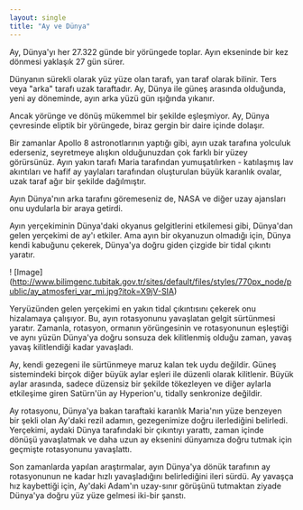 ```yaml
---
layout: single
title: "Ay ve Dünya"
---
```

Ay, Dünya'yı her 27.322 günde bir yörüngede toplar. Ayın ekseninde bir kez dönmesi yaklaşık 27 gün sürer.

Dünyanın sürekli olarak yüz yüze olan tarafı, yan taraf olarak bilinir. Ters veya "arka" tarafı uzak taraftadır. Ay, Dünya ile güneş arasında olduğunda, yeni ay döneminde, ayın arka yüzü gün ışığında yıkanır.

Ancak yörünge ve dönüş mükemmel bir şekilde eşleşmiyor. Ay, Dünya çevresinde eliptik bir yörüngede, biraz gergin bir daire içinde dolaşır.

Bir zamanlar Apollo 8 astronotlarının yaptığı gibi, ayın uzak tarafına yolculuk ederseniz, seyretmeye alışkın olduğunuzdan çok farklı bir yüzey görürsünüz. Ayın yakın tarafı Maria tarafından yumuşatılırken - katılaşmış lav akıntıları ve hafif ay yaylaları tarafından oluşturulan büyük karanlık ovalar, uzak taraf ağır bir şekilde dağılmıştır.

Ayın Dünya'nın arka tarafını göremeseniz de, NASA ve diğer uzay ajansları onu uydularla bir araya getirdi.

Ayın yerçekiminin Dünya'daki okyanus gelgitlerini etkilemesi gibi, Dünya'dan gelen yerçekimi de ay'ı etkiler. Ama ayın bir okyanuzun olmadığı için, Dünya kendi kabuğunu çekerek, Dünya'ya doğru giden çizgide bir tidal çıkıntı yaratır.

! [Image] (http://www.bilimgenc.tubitak.gov.tr/sites/default/files/styles/770px_node/public/ay_atmosferi_var_mi.jpg?itok=X9jV-SIA)

Yeryüzünden gelen yerçekimi en yakın tidal çıkıntısını çekerek onu hizalamaya çalışıyor. Bu, ayın rotasyonunu yavaşlatan gelgit sürtünmesi yaratır. Zamanla, rotasyon, ormanın yörüngesinin ve rotasyonunun eşleştiği ve aynı yüzün Dünya'ya doğru sonsuza dek kilitlenmiş olduğu zaman, yavaş yavaş kilitlendiği kadar yavaşladı.

Ay, kendi gezegeni ile sürtünmeye maruz kalan tek uydu değildir. Güneş sistemindeki birçok diğer büyük aylar eşleri ile düzenli olarak kilitlenir. Büyük aylar arasında, sadece düzensiz bir şekilde tökezleyen ve diğer aylarla etkileşime giren Satürn'ün ay Hyperion'u, tidally senkronize değildir.

Ay rotasyonu, Dünya'ya bakan taraftaki karanlık Maria'nın yüze benzeyen bir şekli olan Ay'daki rezil adamın, gezegenimize doğru ilerlediğini belirledi. Yerçekimi, aydaki Dünya tarafındaki bir çıkıntıyı yarattı, zaman içinde dönüşü yavaşlatmak ve daha uzun ay eksenini dünyamıza doğru tutmak için geçmişte rotasyonunu yavaşlattı.

Son zamanlarda yapılan araştırmalar, ayın Dünya'ya dönük tarafının ay rotasyonunun ne kadar hızlı yavaşladığını belirlediğini ileri sürdü. Ay yavaşça hız kaybettiği için, Ay'daki Adam'ın uzay-sınır görüşünü tutmaktan ziyade Dünya'ya doğru yüz yüze gelmesi iki-bir şanstı.
